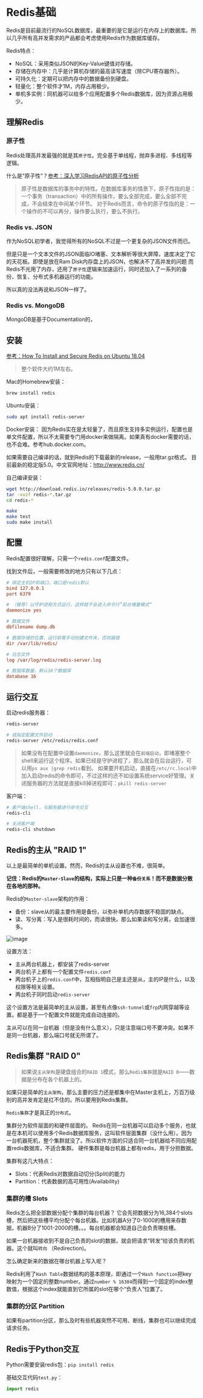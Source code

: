 # Redis基础

Redis是目前最流行的NoSQL数据库，最重要的是它是运行在内存上的数据库。所以几乎所有高并发需求的产品都会考虑使用Redis作为数据库缓存。

Redis特点：
- NoSQL：采用类似JSON的Key-Value键值对存储。
- 存储在内存中：几乎是计算机存储的最高读写速度（除CPU寄存器外）。
- 可持久化：定期可以把内存中的数据备份到硬盘。
- 轻量化：整个软件才1M，内存占用极少。
- 单机多实例：同机器可以给多个应用配置多个Redis数据库，因为资源占用极少。

## 理解Redis

### 原子性
Redis处理高并发最强的就是其`原子性`。完全基于单线程，抛弃多进程、多线程等逻辑。

什么是“原子性”？[参考：深入学习RedisAPI的原子性分析](http://www.hoohack.me/2017/04/04/learning-redis-deeply-analysis-redis-commands-atomicity)
> 原子性是数据库的事务中的特性。在数据库事务的情景下，原子性指的是：
一个事务（transaction）中的所有操作，要么全部完成，要么全部不完成，不会结束在中间某个环节。
对于Redis而言，命令的原子性指的是：一个操作的不可以再分，操作要么执行，要么不执行。

### Redis vs. JSON

作为NoSQL初学者，我觉得所有的NoSQL不过是一个更复杂的JSON文件而已。

但是只是一个文本文件的JSON面临IO堵塞、文本解析等很大屏障，速度决定了它的天花板。即使是放在Ram Disk内存盘上的JSON，也解决不了高并发的问题
而Redis不光用了内存，还用了`原子性`逻辑来加速运行，同时还加入了一系列的备份、恢复、分布式多机器运行的功能。

所以真的没法再说和JSON一样了。


### Redis vs. MongoDB

MongoDB是基于Documentation的，

## 安装

[参考：How To Install and Secure Redis on Ubuntu 18.04](https://www.digitalocean.com/community/tutorials/how-to-install-and-secure-redis-on-ubuntu-18-04)

> 整个软件大约1M左右。

Mac的Homebrew安装：
```sh
brew install redis
```

Ubuntu安装：
```sh
sudo apt install redis-server
```

Docker安装：
因为Redis实在是太轻量了，而且原生支持多实例运行，配置也是单文件配置，所以不太需要专门用docker来做隔离。如果真有docker需要的话，也不会难。参考hub.docker.com。

如果需要自己编译的话，就到Redis的下载最新的release，一般用tar.gz格式。
目前最新的稳定版5.0。中文官网地址：http://www.redis.cn/

自己编译安装：
```sh
wget http://download.redis.io/releases/redis-5.0.0.tar.gz
tar -xvzf redis-*.tar.gz
cd redis-*

make
make test
sudo make install
```

## 配置

Redis配置很好理解，只需一个`redis.conf`配置文件。

找到文件后，一般需要修改的地方只有以下几点：
```ini
# 绑定主机IP和端口，端口是redis默认
bind 127.0.0.1
port 6379

# （推荐）以守护进程方式运行，这样就不会进入命令行”前台堵塞模式“
daemonize yes

# 数据文件
dbfilename dump.db

# 数据存储的位置，运行前需手动创建文件夹，否则报错
dir /var/lib/redis/

# 日志文件
log /var/log/redis/redis-server.log

# 数据库数量，默认16个数据库
database 16
```

## 运行交互

启动redis服务器：
```sh
redis-server

# 或指定配置文件启动
redis-server /etc/redis/redis.conf
```

> 如果没有在配置中设置`daemonize`，那么这里就会在`前端启动`，即堵塞整个shell来运行这个程序。如果已经是守护进程了，那么就会在后台运行，可以用`ps aux |grep redis`看到。
如果要开机启动，直接在`/etc/rc.local`中加入启动redis的命令即可，不过这样的还不如设置系统service好管理。关闭服务器的方法就是直接kill掉进程即可：`pkill redis-server`

客户端：
```sh
# 客户端shell，与服务器进行命令交互
redis-cli 

# 关闭客户端
redis-cli shutdown
```


## Redis的主从 "RAID 1"

以上是最简单的单机设置。然而，Redis的主从设置也不难，很简单。

**记住：Redis的`Master-Slave`的结构，实际上只是一种`备份关系`！而不是数据分散在各地的那种。**

Redis的`Master-slave`架构的作用：
- 备份：slave从的最主要作用是备份，以弥补单机内存数据不稳固的缺点。
- 读、写分离：写入是很耗时间的，而读很快。那么如果读和写分离，会加速很多。

![image](https://user-images.githubusercontent.com/14041622/48860961-58601200-edfd-11e8-89d8-134d37941817.png)


设置方法：
- 主从两台机器上，都安装了redis-server
- 两台机子上都有一个配置文件`redis.conf`
- 两台机子上的`redis.conf`中，互相指明自己是主还是从，主的IP是什么，以及权限等相关设置。
- 两台机子同时启动`redis-server`

这个设置方法是最简单的主从设置，甚至有点像`ssh-tunnel`或`frp`内网穿越等设置。都是基于一个配置文件就能完成自动连接的。

主从可以在同一台机器（但是没有什么意义），只是注意端口号不要冲突。如果不是同一台机器，那么端口号就无所谓了。


## Redis集群 "RAID 0"

> 如果说`主从架构`是硬盘组合的`RAID 1`模式，那么`Redis集群`就是`RAID 0`——数据是分布在各个机器上的。

如果只是简单的`主从架构`，那么主要的压力还是都集中在Master主机上，万百万级别的高并发肯定是扛不住的。所以要用到Redis集群。

`Redis集群`才是真正的`分布式`。

集群分为软件层面的和硬件层面的。
Redis在同一台机器可以启动多个服务，也就是在本机可以使用多个Redis数据库服务，这叫软件层面集群（没什么用）。因为一台机器死机，整个集群就没了。所以软件方面的只适合同一台机器给不同应用配置redis数据库，不适合集群。
硬件集群是每台机器上都有redis，用于分担数据。

集群有这几大特点：
- Slots：代表Redis对数据自动切分(Split)的能力
- Partition：代表数据的高可用性(Availability)


### 集群的槽 Slots 

Redis怎么把全部数据分配个集群的每台机器？
它会先把数据分为16,384个slots槽，然后把这些槽平均分配个每台机器。比如机器A分了0-1000的槽用来存数据，机器B分了1001-2000的槽。。。每台机器都会知道自己会负责哪些槽。

如果一台机器接收到不是自己负责的slot的数据，就会把请求“转发”给该负责的机器。这个就叫`转向` （Redirection)。

怎么确定新来的数据在哪台机器上写入呢？

Redis利用了`Hash Table`数据结构的基本原理，即通过一个`Hash function`把key映射为一个固定的整数number。通过`number % 16384`而得到一个固定的index整数值，根据这个index就能直到它所属的slot在哪个“负责人”位置了。

### 集群的分区 Partition

如果有partition分区，那么及时有些机器突然不可用、断线，集群也可以继续完成请求任务。



## Redis于Python交互

Python需要安装redis包：`pip install redis`

基础交互代码`test.py`：
```py
import redis


```